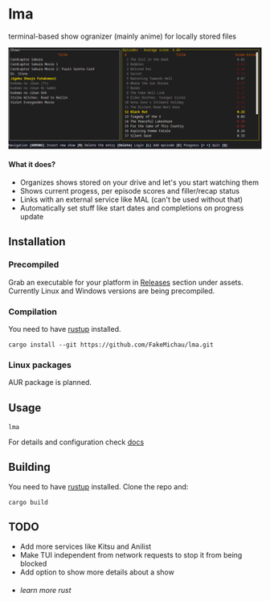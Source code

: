 # lma
terminal-based show ogranizer (mainly anime) for locally stored files

![Alt text](screenshot.png "lma screenshot")

#### What it does?
- Organizes shows stored on your drive and let's you start watching them
- Shows current progess, per episode scores and filler/recap status
- Links with an external service like MAL (can't be used without that)
- Automatically set stuff like start dates and completions on progress update

## Installation

### Precompiled
Grab an executable for your platform in [Releases](https://github.com/FakeMichau/lma/releases/latest) section under assets.
Currently Linux and Windows versions are being precompiled.

### Compilation
You need to have [rustup](https://rustup.rs/) installed.
```
cargo install --git https://github.com/FakeMichau/lma.git
```

### Linux packages
AUR package is planned.

## Usage
```
lma
```
For details and configuration check [docs](/docs/)

## Building
You need to have [rustup](https://rustup.rs/) installed. Clone the repo and: 

```
cargo build
```

## TODO
- Add more services like Kitsu and Anilist
- Make TUI independent from network requests to stop it from being blocked
- Add option to show more details about a show
- ###### learn more rust

